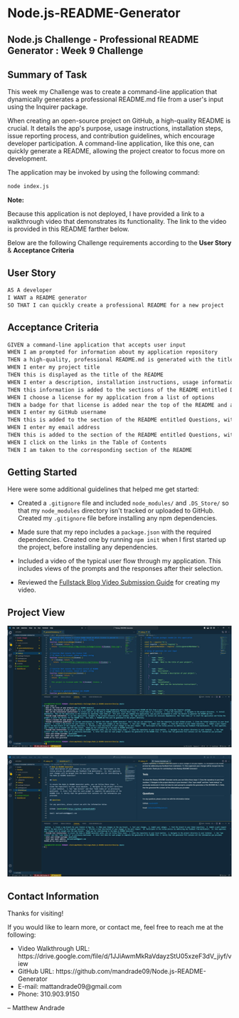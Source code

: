 # Node.js-README-Generator


## Node.js Challenge - Professional README Generator : Week 9 Challenge


## Summary of Task
This week my Challenge was to create a command-line application that dynamically generates a professional README.md file from a user's input using the Inquirer package.

When creating an open-source project on GitHub, a high-quality README is crucial. It details the app's purpose, usage instructions, installation steps, issue reporting process, and contribution guidelines, which encourage developer participation. A command-line application, like this one, can quickly generate a README, allowing the project creator to focus more on development.

The application may be invoked by using the following command:

```bash
node index.js
```

**Note:** 

Because this application is not deployed, I have provided a link to a walkthrough video that demonstrates its functionality. The link to the video is provided in this README farther below.

Below are the following Challenge requirements according to the 
**User Story** & **Acceptance Criteria**

## User Story

```md
AS A developer
I WANT a README generator
SO THAT I can quickly create a professional README for a new project
```

## Acceptance Criteria

```md
GIVEN a command-line application that accepts user input
WHEN I am prompted for information about my application repository
THEN a high-quality, professional README.md is generated with the title of my project and sections entitled Description, Table of Contents, Installation, Usage, License, Contributing, Tests, and Questions
WHEN I enter my project title
THEN this is displayed as the title of the README
WHEN I enter a description, installation instructions, usage information, contribution guidelines, and test instructions
THEN this information is added to the sections of the README entitled Description, Installation, Usage, Contributing, and Tests
WHEN I choose a license for my application from a list of options
THEN a badge for that license is added near the top of the README and a notice is added to the section of the README entitled License that explains which license the application is covered under
WHEN I enter my GitHub username
THEN this is added to the section of the README entitled Questions, with a link to my GitHub profile
WHEN I enter my email address
THEN this is added to the section of the README entitled Questions, with instructions on how to reach me with additional questions
WHEN I click on the links in the Table of Contents
THEN I am taken to the corresponding section of the README
```


## Getting Started

Here were some additional guidelines that helped me get started:

* Created a `.gitignore` file and included `node_modules/` and `.DS_Store/` so that my `node_modules` directory isn't tracked or uploaded to GitHub. Created my `.gitignore` file before installing any npm dependencies.

* Made sure that my repo includes a `package.json` with the required dependencies. Created one by running `npm init` when I first started up the project, before installing any dependencies.

* Included a video of the typical user flow through my application. This includes views of the prompts and the responses after their selection.

* Reviewed the [Fullstack Blog Video Submission Guide](https://coding-boot-camp.github.io/full-stack/computer-literacy/video-submission-guide) for creating my video.

## Project View

![Terminal View Running App](<Assets/images/README Generator Screenshot 1.jpg>)

![Generated README View](<Assets/images/README Generator Screenshot 2.jpg>)


## Contact Information
Thanks for visiting!

If you would like to learn more, or contact me, feel free to reach me at the following:

<ul>
    <li>Video Walkthrough URL: https://drive.google.com/file/d/1JJiAwmMkRaVdayzStU05xzeF3dV_jiyf/view </li>
    <li>GitHub URL: https://github.com/mandrade09/Node.js-README-Generator </li>
    <li>E-mail: mattandrade09@gmail.com </li>
    <li>Phone: 310.903.9150</li>
</ul>

<p>
<footer> &ndash; Matthew Andrade</footer>
</p>